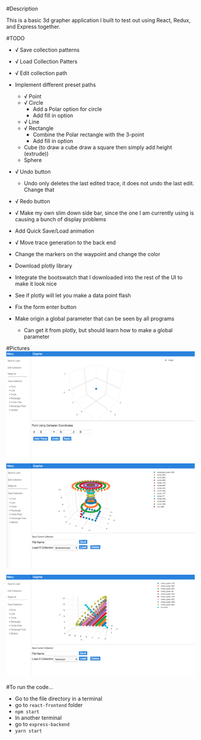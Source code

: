 #Description

This is a basic 3d grapher application I built to test out using React, Redux, and Express together.

#TODO

- √ Save collection patterns
- √ Load Collection Patters
- √ Edit collection path
- Implement different preset paths
    - √ Point
    - √ Circle
        - Add a Polar option for circle
        - Add fill in option
    - √ Line
    - √ Rectangle
        - Combine the Polar rectangle with the 3-point  
        - Add fill in option
    - Cube (to draw a cube draw a square then simply add height (extrude))
    - Sphere

- √ Undo button
    - Undo only deletes the last edited trace, it does not undo the last edit. Change that
- √ Redo button
- √ Make my own slim down side bar, since the one I am currently using is causing a bunch of display problems
- Add Quick Save/Load animation

- √ Move trace generation to the back end
- Change the markers on the waypoint and change the color
- Download plotly library
- Integrate the bootswatch that I downloaded into the rest of the UI to make it look nice
- See if plotly will let you make a data point flash
- Fix the form enter button

- Make origin a global parameter that can be seen by all programs
    - Can get it from plotly, but should learn how to make a global parameter

#Pictures
![Home](./Images/home.png)

![mushroom](./Images/mushroom.png)

![beam](./Images/beam.png)


#To run the code...
- Go to the file directory in a terminal
- go to `react-frontend` folder
- `npm start`
- In another terminal
- go to `express-backend`
- `yarn start`

